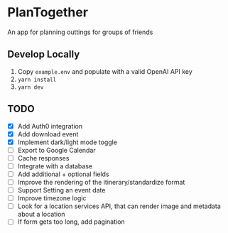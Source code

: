 # PlanTogether
An app for planning outtings for groups of friends

## Develop Locally
1. Copy `example.env` and populate with a valid OpenAI API key
1. `yarn install`
1. `yarn dev`

## TODO
- [x] Add Auth0 integration
- [x] Add download event
- [x] Implement dark/light mode toggle
- [ ] Export to Google Calendar
- [ ] Cache responses
- [ ] Integrate with a database
- [ ] Add additional + optional fields
- [ ] Improve the rendering of the itinerary/standardize format
- [ ] Support Setting an event date
- [ ] Improve timezone logic
- [ ] Look for a location services API, that can render image and metadata about a location
- [ ] If form gets too long, add pagination
